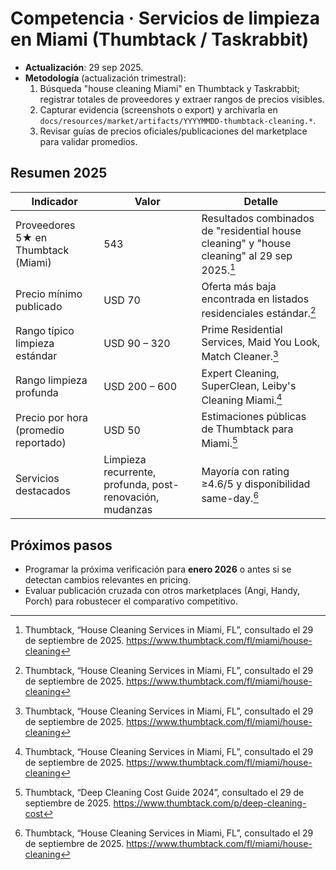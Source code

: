 # Competencia · Servicios de limpieza en Miami (Thumbtack / Taskrabbit)

- **Actualización**: 29 sep 2025.
- **Metodología** (actualización trimestral):
  1. Búsqueda "house cleaning Miami" en Thumbtack y Taskrabbit; registrar totales de proveedores y extraer rangos de precios visibles.
  2. Capturar evidencia (screenshots o export) y archivarla en `docs/resources/market/artifacts/YYYYMMDD-thumbtack-cleaning.*`.
  3. Revisar guías de precios oficiales/publicaciones del marketplace para validar promedios.

## Resumen 2025

| Indicador                            | Valor                                                    | Detalle                                                                                                    |
| ------------------------------------ | -------------------------------------------------------- | ---------------------------------------------------------------------------------------------------------- |
| Proveedores 5★ en Thumbtack (Miami)  | 543                                                      | Resultados combinados de "residential house cleaning" y "house cleaning" al 29 sep 2025.[^thumbtack-miami] |
| Precio mínimo publicado              | USD 70                                                   | Oferta más baja encontrada en listados residenciales estándar.[^thumbtack-miami]                           |
| Rango típico limpieza estándar       | USD 90 – 320                                             | Prime Residential Services, Maid You Look, Match Cleaner.[^thumbtack-miami]                                |
| Rango limpieza profunda              | USD 200 – 600                                            | Expert Cleaning, SuperClean, Leiby's Cleaning Miami.[^thumbtack-miami]                                     |
| Precio por hora (promedio reportado) | USD 50                                                   | Estimaciones públicas de Thumbtack para Miami.[^thumbtack-pricing]                                         |
| Servicios destacados                 | Limpieza recurrente, profunda, post-renovación, mudanzas | Mayoría con rating ≥4.6/5 y disponibilidad same-day.[^thumbtack-miami]                                     |

## Próximos pasos

- Programar la próxima verificación para **enero 2026** o antes si se detectan cambios relevantes en pricing.
- Evaluar publicación cruzada con otros marketplaces (Angi, Handy, Porch) para robustecer el comparativo competitivo.

[^thumbtack-miami]: Thumbtack, “House Cleaning Services in Miami, FL”, consultado el 29 de septiembre de 2025. https://www.thumbtack.com/fl/miami/house-cleaning

[^thumbtack-pricing]: Thumbtack, “Deep Cleaning Cost Guide 2024”, consultado el 29 de septiembre de 2025. https://www.thumbtack.com/p/deep-cleaning-cost
